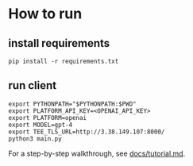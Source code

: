 # How to run
## install requirements
```
pip install -r requirements.txt
```
## run client
```
export PYTHONPATH="$PYTHONPATH:$PWD"
export PLATFORM_API_KEY=<OPENAI_API_KEY>
export PLATFORM=openai
export MODEL=gpt-4
export TEE_TLS_URL=http://3.38.149.107:8000/
python3 main.py
```

For a step-by-step walkthrough, see [docs/tutorial.md](docs/tutorial.md).
